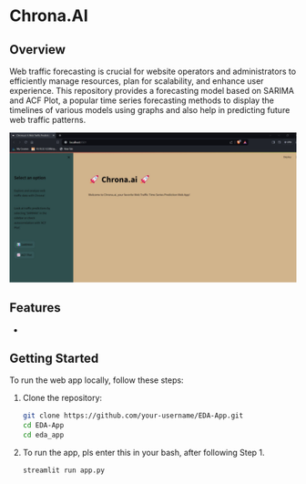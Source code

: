 # Chrona.AI 

## Overview

Web traffic forecasting is crucial for website operators and administrators to efficiently manage resources, plan for scalability, and enhance user experience. This repository provides a forecasting model based on SARIMA and ACF Plot, a popular time series forecasting methods to display the timelines of various models using graphs and also help in predicting  future web traffic patterns.

![App Screenshot](chrona.jpg)

## Features

-
## Getting Started

To run the web app locally, follow these steps:

1. Clone the repository:

   ```bash
   git clone https://github.com/your-username/EDA-App.git
   cd EDA-App
   cd eda_app

2. To run the app, pls enter this in your bash, after following Step 1.
   
   ```bash
   streamlit run app.py
